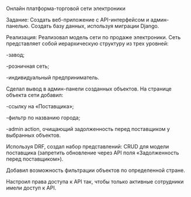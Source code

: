Онлайн платформа-торговой сети электроники
 
Задание:
Создать веб-приложение с API-интерфейсом и админ-панелью.
Создать базу данных, используя миграции Django.

Реализация:
Реализовал модель сети по продаже электроники.
Сеть представляет собой иерархическую структуру из трех уровней:

-завод;

-розничная сеть;

-индивидуальный предприниматель.

Сделал вывод в админ-панели созданных объектов.
На странице объекта сети добавил:

-ссылку на «Поставщика»;

-фильтр по названию города;

-admin action, очищающий задолженность перед поставщиком у выбранных объектов.

Используя DRF, создал набор представлений:
CRUD для модели поставщика (запретить обновление через API поля «Задолженность перед поставщиком»).

Добавил возможность фильтрации объектов по определенной стране.

Настроил права доступа к API так, чтобы только активные сотрудники имели доступ к API.
